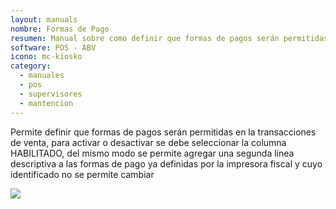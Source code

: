 ```yaml
---
layout: manuals
nombre: Formas de Pago
resumen: Manual sobre como definir que formas de pagos serán permitidas en la transacciones de venta en el POS.
software: POS - ABV
icono: mc-kiosko
category:
  - manuales
  - pos
  - supervisores
  - mantencion
---
```

Permite definir que formas de pagos serán permitidas en la transacciones de venta, para activar o desactivar se debe seleccionar la columna HABILITADO, del mismo modo se permite agregar una segunda línea descriptiva a las formas de pago ya definidas por la impresora fiscal y cuyo identificado no se permite cambiar

<p class="centrado"><img src="{{site.baseurl}}/docs/pos/img/pagos/1.png"></p>
